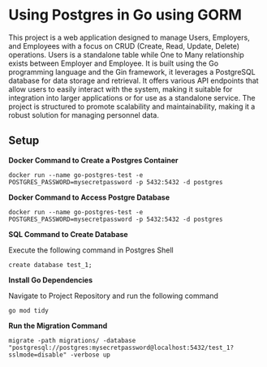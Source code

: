 
# Using Postgres in Go using GORM

This project is a web application designed to manage Users, Employers, and Employees with a focus on CRUD (Create, Read, Update, Delete) operations. Users is a standalone table while One to Many relationship exists between Employer and Employee. It is built using the Go programming language and the Gin framework, it leverages a PostgreSQL database for data storage and retrieval. It offers various API endpoints that allow users to easily interact with the system, making it suitable for integration into larger applications or for use as a standalone service. The project is structured to promote scalability and maintainability, making it a robust solution for managing personnel data.

## Setup
**Docker Command to Create a Postgres Container**
```
docker run --name go-postgres-test -e POSTGRES_PASSWORD=mysecretpassword -p 5432:5432 -d postgres
```
**Docker Command to Access Postgre Database**
```
docker run --name go-postgres-test -e POSTGRES_PASSWORD=mysecretpassword -p 5432:5432 -d postgres
```
**SQL Command to Create Database**

Execute the following command in Postgres Shell
```
create database test_1;
```
**Install Go Dependencies**

Navigate to Project Repository and run the following command
```
go mod tidy
```
**Run the Migration Command**
```
migrate -path migrations/ -database "postgresql://postgres:mysecretpassword@localhost:5432/test_1?sslmode=disable" -verbose up
```